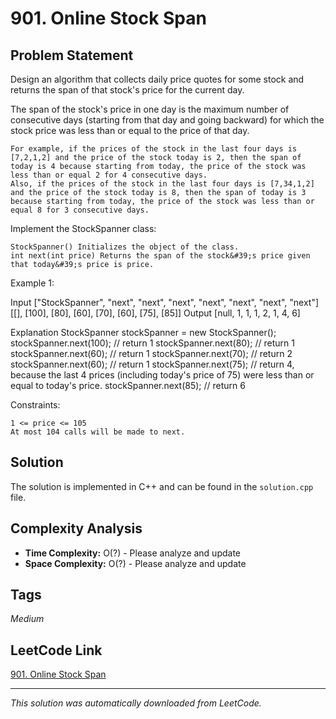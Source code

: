 # 901. Online Stock Span

## Problem Statement

Design an algorithm that collects daily price quotes for some stock and returns the span of that stock&#39;s price for the current day.

The span of the stock&#39;s price in one day is the maximum number of consecutive days (starting from that day and going backward) for which the stock price was less than or equal to the price of that day.

	For example, if the prices of the stock in the last four days is [7,2,1,2] and the price of the stock today is 2, then the span of today is 4 because starting from today, the price of the stock was less than or equal 2 for 4 consecutive days.
	Also, if the prices of the stock in the last four days is [7,34,1,2] and the price of the stock today is 8, then the span of today is 3 because starting from today, the price of the stock was less than or equal 8 for 3 consecutive days.

Implement the StockSpanner class:

	StockSpanner() Initializes the object of the class.
	int next(int price) Returns the span of the stock&#39;s price given that today&#39;s price is price.

Example 1:

Input
["StockSpanner", "next", "next", "next", "next", "next", "next", "next"]
[[], [100], [80], [60], [70], [60], [75], [85]]
Output
[null, 1, 1, 1, 2, 1, 4, 6]

Explanation
StockSpanner stockSpanner = new StockSpanner();
stockSpanner.next(100); // return 1
stockSpanner.next(80);  // return 1
stockSpanner.next(60);  // return 1
stockSpanner.next(70);  // return 2
stockSpanner.next(60);  // return 1
stockSpanner.next(75);  // return 4, because the last 4 prices (including today&#39;s price of 75) were less than or equal to today&#39;s price.
stockSpanner.next(85);  // return 6

Constraints:

	1 <= price <= 105
	At most 104 calls will be made to next.

## Solution

The solution is implemented in C++ and can be found in the `solution.cpp` file.

## Complexity Analysis

- **Time Complexity:** O(?) - Please analyze and update
- **Space Complexity:** O(?) - Please analyze and update

## Tags

*Medium*

## LeetCode Link

[901. Online Stock Span](https://leetcode.com/problems/online-stock-span/)

---

*This solution was automatically downloaded from LeetCode.*

